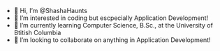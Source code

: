- 👋 Hi, I’m @ShashaHaunts
- 👀 I’m interested in coding but escpecially Application Development!
- 🌱 I’m currently learning Computer Science, B.Sc., at the University of Btitish Columbia
- 💞️ I’m looking to collaborate on anything in Application Development!



